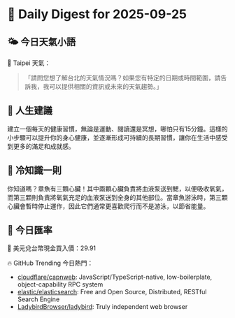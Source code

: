 # 🌅 Daily Digest for 2025-09-25

## 🌤️ 今日天氣小語
📍 Taipei 天氣：
> 「請問您想了解台北的天氣情況嗎？如果您有特定的日期或時間範圍，請告訴我，我可以提供相關的資訊或未來的天氣趨勢。」

## 💬 人生建議
建立一個每天的健康習慣，無論是運動、閱讀還是冥想，哪怕只有15分鐘。這樣的小步驟可以提升你的身心健康，並逐漸形成可持續的長期習慣，讓你在生活中感受到更多的滿足和成就感。

## 🧠 冷知識一則
你知道嗎？章魚有三顆心臟！其中兩顆心臟負責將血液泵送到鰓，以便吸收氧氣，而第三顆則負責將氧氣充足的血液泵送到全身的其他部位。當章魚游泳時，第三顆心臟會暫時停止運作，因此它們通常更喜歡爬行而不是游泳，以節省能量。
## 💱 今日匯率
💱 美元兌台幣現金買入價：29.91

🔥 GitHub Trending 今日熱門：
- [cloudflare/capnweb](https://github.com/cloudflare/capnweb): JavaScript/TypeScript-native, low-boilerplate, object-capability RPC system
- [elastic/elasticsearch](https://github.com/elastic/elasticsearch): Free and Open Source, Distributed, RESTful Search Engine
- [LadybirdBrowser/ladybird](https://github.com/LadybirdBrowser/ladybird): Truly independent web browser

